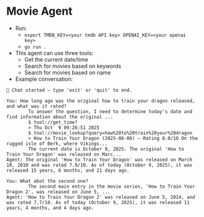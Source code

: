 # Movie Agent
- Run:
  - `export TMDB_KEY=<your tmdb API key> OPENAI_KEY=<your openai key>`
  - `go run .`
- This agent can use three tools:
  - Get the current date/time
  - Search for movies based on keywords
  - Search for movies based on name
- Example conversation:
```
🤖 Chat started — type 'exit' or 'quit' to end.

You: How long ago was the original how to train your dragon released, and what was it rated?
        To answer the question, I need to determine today's date and find information about the original ...
        $ tool://get_time?
        > Thu Oct  9 09:26:51 2025
        $ tool://movie_lookup?query=how%20to%20train%20your%20dragon
        > How to Train Your Dragon (2025-06-06) — Rating 8.0/10 On the rugged isle of Berk, where Vikings...
        The current date is October 9, 2025. The original 'How to Train Your Dragon' was released on Marc...
Agent: The original 'How to Train Your Dragon' was released on March 18, 2010 and was rated 7.9/10. As of today (October 9, 2025), it was released 15 years, 6 months, and 21 days ago.

You: What abot the second one?
        The second main entry in the movie series, 'How to Train Your Dragon 2', was released on June 5, ...
Agent: 'How to Train Your Dragon 2' was released on June 5, 2014, and was rated 7.7/10. As of today (October 9, 2025), it was released 11 years, 4 months, and 4 days ago.
```